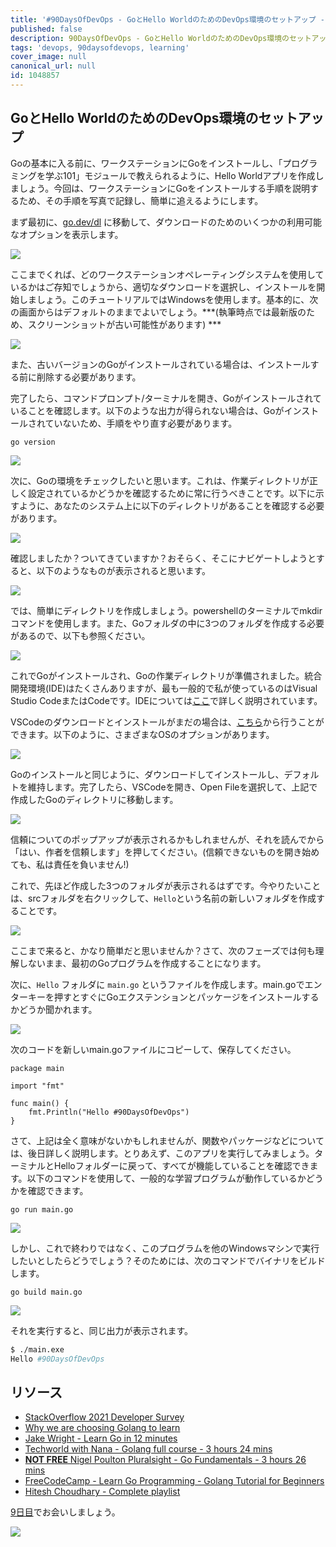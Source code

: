 ```yaml
---
title: '#90DaysOfDevOps - GoとHello WorldのためのDevOps環境のセットアップ - 8日目'
published: false
description: 90DaysOfDevOps - GoとHello WorldのためのDevOps環境のセットアップ
tags: 'devops, 90daysofdevops, learning'
cover_image: null
canonical_url: null
id: 1048857
---
```

## GoとHello WorldのためのDevOps環境のセットアップ

Goの基本に入る前に、ワークステーションにGoをインストールし、「プログラミングを学ぶ101」モジュールで教えられるように、Hello Worldアプリを作成しましょう。今回は、ワークステーションにGoをインストールする手順を説明するため、その手順を写真で記録し、簡単に追えるようにします。

まず最初に、[go.dev/dl](https://go.dev/dl/) に移動して、ダウンロードのためのいくつかの利用可能なオプションを表示します。

![](Images/Day8_Go1.png)

ここまでくれば、どのワークステーションオペレーティングシステムを使用しているかはご存知でしょうから、適切なダウンロードを選択し、インストールを開始しましょう。このチュートリアルではWindowsを使用します。基本的に、次の画面からはデフォルトのままでよいでしょう。***(執筆時点では最新版のため、スクリーンショットが古い可能性があります) *** 

![](Images/Day8_Go2.png)

また、古いバージョンのGoがインストールされている場合は、インストールする前に削除する必要があります。

完了したら、コマンドプロンプト/ターミナルを開き、Goがインストールされていることを確認します。以下のような出力が得られない場合は、Goがインストールされていないため、手順をやり直す必要があります。

`go version`

![](Images/Day8_Go3.png)

次に、Goの環境をチェックしたいと思います。これは、作業ディレクトリが正しく設定されているかどうかを確認するために常に行うべきことです。以下に示すように、あなたのシステム上に以下のディレクトリがあることを確認する必要があります。

![](Images/Day8_Go4.png)

確認しましたか？ついてきていますか？おそらく、そこにナビゲートしようとすると、以下のようなものが表示されると思います。

![](Images/Day8_Go5.png)

では、簡単にディレクトリを作成しましょう。powershellのターミナルでmkdirコマンドを使用します。また、Goフォルダの中に3つのフォルダを作成する必要があるので、以下も参照ください。

![](Images/Day8_Go6.png)

これでGoがインストールされ、Goの作業ディレクトリが準備されました。統合開発環境(IDE)はたくさんありますが、最も一般的で私が使っているのはVisual Studio CodeまたはCodeです。IDEについては[ここ](https://www.youtube.com/watch?v=vUn5akOlFXQ)で詳しく説明されています。

VSCodeのダウンロードとインストールがまだの場合は、[こちら](https://code.visualstudio.com/download)から行うことができます。以下のように、さまざまなOSのオプションがあります。

![](Images/Day8_Go7.png)

Goのインストールと同じように、ダウンロードしてインストールし、デフォルトを維持します。完了したら、VSCodeを開き、Open Fileを選択して、上記で作成したGoのディレクトリに移動します。

![](Images/Day8_Go8.png)

信頼についてのポップアップが表示されるかもしれませんが、それを読んでから「はい、作者を信頼します」を押してください。(信頼できないものを開き始めても、私は責任を負いません!)

これで、先ほど作成した3つのフォルダが表示されるはずです。今やりたいことは、srcフォルダを右クリックして、`Hello`という名前の新しいフォルダを作成することです。

![](Images/Day8_Go9.png)

ここまで来ると、かなり簡単だと思いませんか？さて、次のフェーズでは何も理解しないまま、最初のGoプログラムを作成することになります。

次に、`Hello` フォルダに `main.go` というファイルを作成します。main.goでエンターキーを押すとすぐにGoエクステンションとパッケージをインストールするかどうか聞かれます。

![](Images/Day8_Go10.png)

次のコードを新しいmain.goファイルにコピーして、保存してください。

```
package main

import "fmt"

func main() {
    fmt.Println("Hello #90DaysOfDevOps")
}
```
さて、上記は全く意味がないかもしれませんが、関数やパッケージなどについては、後日詳しく説明します。とりあえず、このアプリを実行してみましょう。ターミナルとHelloフォルダーに戻って、すべてが機能していることを確認できます。以下のコマンドを使用して、一般的な学習プログラムが動作しているかどうかを確認できます。

```
go run main.go
```
![](Images/Day8_Go11.png)

しかし、これで終わりではなく、このプログラムを他のWindowsマシンで実行したいとしたらどうでしょう？そのためには、次のコマンドでバイナリをビルドします。

```
go build main.go
``` 
![](Images/Day8_Go12.png)

それを実行すると、同じ出力が表示されます。

```bash
$ ./main.exe
Hello #90DaysOfDevOps
```

## リソース

- [StackOverflow 2021 Developer Survey](https://insights.stackoverflow.com/survey/2021)
- [Why we are choosing Golang to learn](https://www.youtube.com/watch?v=7pLqIIAqZD4&t=9s)
- [Jake Wright - Learn Go in 12 minutes](https://www.youtube.com/watch?v=C8LgvuEBraI&t=312s) 
- [Techworld with Nana - Golang full course - 3 hours 24 mins](https://www.youtube.com/watch?v=yyUHQIec83I) 
- [**NOT FREE** Nigel Poulton Pluralsight - Go Fundamentals - 3 hours 26 mins](https://www.pluralsight.com/courses/go-fundamentals) 
- [FreeCodeCamp -  Learn Go Programming - Golang Tutorial for Beginners](https://www.youtube.com/watch?v=YS4e4q9oBaU&t=1025s) 
- [Hitesh Choudhary - Complete playlist](https://www.youtube.com/playlist?list=PLRAV69dS1uWSR89FRQGZ6q9BR2b44Tr9N) 


[9日目](day09.md)でお会いしましょう。

![](Images/Day8_Go13.png)
